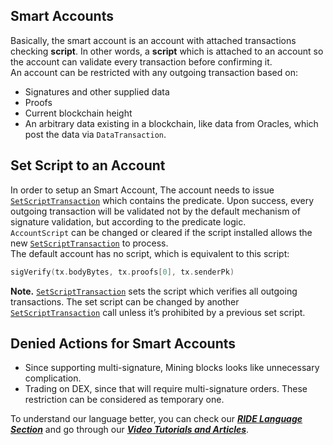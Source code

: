 ## Smart Accounts

Basically, the smart account is an account with attached transactions checking **script**. In other words, a **script** which is attached to an account so the account can validate every transaction before confirming it.  
An account can be restricted with any outgoing transaction based on:

* Signatures and other supplied data
* Proofs
* Current blockchain height
* An arbitrary data existing in a blockchain, like data from Oracles, which post the data via `DataTransaction`.

## Set Script to an Account

In order to setup an Smart Account, The account needs to issue [`SetScriptTransaction`](/technical-details/data-structures.md) which contains the predicate. Upon success, every outgoing transaction will be validated not by the default mechanism of signature validation, but according to the predicate logic.  
`AccountScript` can be changed or cleared if the script installed allows the new [`SetScriptTransaction`](/technical-details/data-structures.md) to process.  
The default account has no script, which is equivalent to this script:

```go
sigVerify(tx.bodyBytes, tx.proofs[0], tx.senderPk)
```

**Note.** [`SetScriptTransaction`](https://ebceu4.github.io/waves-transactions/interfaces/setscripttransaction.html) sets the script which verifies all outgoing transactions. The set script can be changed by another [`SetScriptTransaction`](https://ebceu4.github.io/waves-transactions/interfaces/setscripttransaction.html) call unless it’s prohibited by a previous set script.

## Denied Actions for Smart Accounts

* Since supporting multi-signature, Mining blocks looks like  unnecessary complication.
* Trading on DEX, since that will require multi-signature orders.
  These restriction can be considered as temporary one.

To understand our language better, you can check our [_**RIDE Language Section**_](/technical-details/ride-language.md) and go through our [_**Video Tutorials and Articles**_](/technical-details/video-tutorials-and-articles.md).

